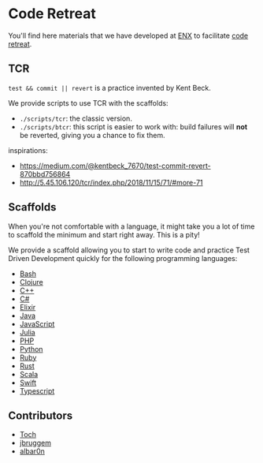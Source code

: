 # Code Retreat

You'll find here materials that we have developed at [ENX](https://euranova.eu)
to facilitate [code retreat](http://coderetreat.org).

## TCR

`test && commit || revert` is a practice invented by Kent Beck.

We provide scripts to use TCR with the scaffolds:

* `./scripts/tcr`: the classic version.
* `./scripts/btcr`: this script is easier to work with: build failures will **not**
  be reverted, giving you a chance to fix them.

inspirations:
* https://medium.com/@kentbeck_7670/test-commit-revert-870bbd756864
* http://5.45.106.120/tcr/index.php/2018/11/15/71/#more-71

## Scaffolds

When you're not comfortable with a language, it might take you a lot of time
to scaffold the minimum and start right away. This is a pity!

We provide a scaffold allowing you to start to write code and practice Test
Driven Development quickly for the following programming languages:

* [Bash](scaffolds/bash/README.md)
* [Clojure](scaffolds/clojure/README.md)
* [C++](scaffolds/cpp/README.md)
* [C#](scaffolds/csharp/README.md)
* [Elixir](scaffolds/elixir/README.md)
* [Java](scaffolds/java/README.md)
* [JavaScript](scaffolds/javascript/README.md)
* [Julia](scaffolds/julia/README.md)
* [PHP](scaffolds/php/README.md)
* [Python](scaffolds/python/README.md)
* [Ruby](scaffolds/ruby/README.md)
* [Rust](scaffolds/rust/README.md)
* [Scala](scaffolds/scala/README.md)
* [Swift](scaffolds/swift/README.md)
* [Typescript](scaffolds/typescript/README.md)

## Contributors

* [Toch](https://github.com/toch)
* [jbruggem](https://github.com/jbruggem)
* [albar0n](https://github.com/albar0n)
